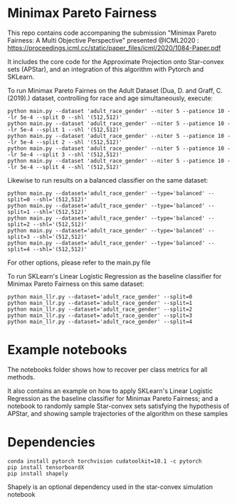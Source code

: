 # Minimax Pareto Fairness
This repo contains code accompaning the submission "Minimax Pareto Fairness: A Multi Objective Perspective" presented @ICML2020 :
https://proceedings.icml.cc/static/paper_files/icml/2020/1084-Paper.pdf

It includes the core code for the Approximate Projection onto Star-convex sets (APStar), and an integration of this algorithm with Pytorch and SKLearn.
  
To run Minimax Pareto Fairnes on the Adult Dataset (Dua, D. and Graff, C. (2019).) dataset, controlling for race and age simultaneously, execute:

```
python main.py --dataset 'adult_race_gender' --niter 5 --patience 10 --lr 5e-4 --split 0 --shl '(512,512)'
python main.py --dataset 'adult_race_gender' --niter 5 --patience 10 --lr 5e-4 --split 1 --shl '(512,512)'
python main.py --dataset 'adult_race_gender' --niter 5 --patience 10 --lr 5e-4 --split 2 --shl '(512,512)'
python main.py --dataset 'adult_race_gender' --niter 5 --patience 10 --lr 5e-4 --split 3 --shl '(512,512)'
python main.py --dataset 'adult_race_gender' --niter 5 --patience 10 --lr 5e-4 --split 4 --shl '(512,512)'
```
 
Likewise to run results on a balanced classifier on the same dataset:
```
python main.py --dataset='adult_race_gender' --type='balanced' --split=0 --shl='(512,512)'
python main.py --dataset='adult_race_gender' --type='balanced' --split=1 --shl='(512,512)'
python main.py --dataset='adult_race_gender' --type='balanced' --split=2 --shl='(512,512)'
python main.py --dataset='adult_race_gender' --type='balanced' --split=3 --shl='(512,512)'
python main.py --dataset='adult_race_gender' --type='balanced' --split=4 --shl='(512,512)'
```

For other options, please refer to the main.py file

To run SKLearn's Linear Logistic Regression as the baseline classifier for Minimax Pareto Fairness on this same dataset:

```
python main_llr.py --dataset='adult_race_gender' --split=0 
python main_llr.py --dataset='adult_race_gender' --split=1 
python main_llr.py --dataset='adult_race_gender' --split=2 
python main_llr.py --dataset='adult_race_gender' --split=3 
python main_llr.py --dataset='adult_race_gender' --split=4 
```


# Example notebooks

The notebooks folder shows how to recover per class metrics for all methods.
 
It also contains an example on how to apply SKLearn's Linear Logistic Regression as the baseline classifier
for Minimax Pareto Fairness; and a notebook to randomly sample Star-convex sets satisfying the hypothesis of APStar, and showing sample
trajectories of the algorithm on these samples

# Dependencies 

```
conda install pytorch torchvision cudatoolkit=10.1 -c pytorch
pip install tensorboardX
pip install shapely
```
Shapely is an optional dependency used in the star-convex simulation notebook
